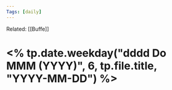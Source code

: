 ```yaml
---
Tags: [daily]
---
```

Related: [[Buffe]]
# <% tp.date.weekday("dddd Do MMM (YYYY)", 6, tp.file.title, "YYYY-MM-DD") %>
